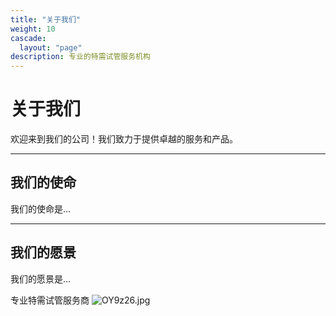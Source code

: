 ```yaml
---
title: "关于我们"
weight: 10
cascade: 
  layout: "page"
description: 专业的特需试管服务机构
---
```

# 关于我们

欢迎来到我们的公司！我们致力于提供卓越的服务和产品。

---

## 我们的使命

我们的使命是...

---

## 我们的愿景

我们的愿景是...

专业特需试管服务商
![OY9z26.jpg](https://ooo.0x0.ooo/2025/07/27/OY9z26.jpg)
